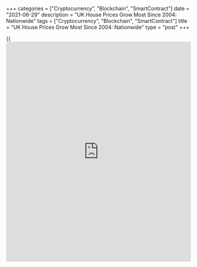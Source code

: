 +++
categories = ["Cryptocurrency", "Blockchain", "SmartContract"]
date = "2021-06-29"
description = "UK House Prices Grow Most Since 2004: Nationwide"
tags = ["Cryptocurrency", "Blockchain", "SmartContract"]
title = "UK House Prices Grow Most Since 2004: Nationwide"
type = "post"
+++

{{<iframe id="large-banner" src="https://www.bounty.group/#slide=9.0" width="100%" height="600" scrolling="no" style="border: 0px solid rgb(216, 221, 230); border-radius: 3px;">}}

UK house prices grew at the fastest pace in more than six years in June
largely due to the low base of comparison, data from the Nationwide
Building Society showed on Tuesday.

House prices grew 13.4 percent on a yearly basis in June, the biggest
outturn since November, 2004. Economists had forecast prices to climb
13.7 percent after rising 10.9 percent in May.

While the strength is partly due to base effects, with June last year
unusually weak due to the first lockdown, the market continues to show
significant momentum, Robert Gardner, Nationwide's chief economist,
said.

Month-on-month, house price growth eased to 0.7 percent in June from 1.7
percent in May. Prices in June were almost 5 percent higher than in
March.

Despite house prices rising to new all-time highs, mortgage payment is
not high by historic standards, largely because mortgage rates remained
close to record lows.

Underlying demand is likely to remain solid in the near term as the
[economy][1] unlocks, Gardner said. Improving consumer confidence, low
borrowing cost combined with the lack of supply on the market suggested
further upward pressure on prices.

Nevertheless, underlying demand is likely to soften around the turn of
the year if unemployment rises as most analysts expect, as government
support schemes wind down, added Gardner.

In the second quarter, there were a considerable pick up in overall
house price growth. House prices advanced 3.7 percent sequentially and
by 10.3 percent from the last year.

For comments and feedback [contact](https://www.playgroundfx.com/contact/): editorial@rtt[news](https://www.letsplayfx.com/blog/forex-news-website/).com

[Economic News][1]

 **What parts of the world are seeing the best (and worst) economic
performances lately? Click[here][2] to check out our [Econ Scorecard][2]
and find out! See up-to-the-moment [ranking](https://www.playgroundfx.com/blog/crypto-exchange-ranking/)s for the best and worst
performers in [GDP][2], [unemployment rate][3], [inflation][4] and much
more.**

   1. www.rtt[news](https://www.letsplayfx.com/blog/forex-news-website/).com/Content/EconomicNews.aspx
   2. www.rtt[news](https://www.letsplayfx.com/blog/forex-news-website/).com/economic-scorecard/world-rank/GDP/highest-performance.aspx
   3. www.rtt[news](https://www.letsplayfx.com/blog/forex-news-website/).com/economic-scorecard/world-rank/unemployment-rate/lowest-performance.aspx
   4. www.rtt[news](https://www.letsplayfx.com/blog/forex-news-website/).com/economic-scorecard/world-rank/CPI/highest-performance.aspx